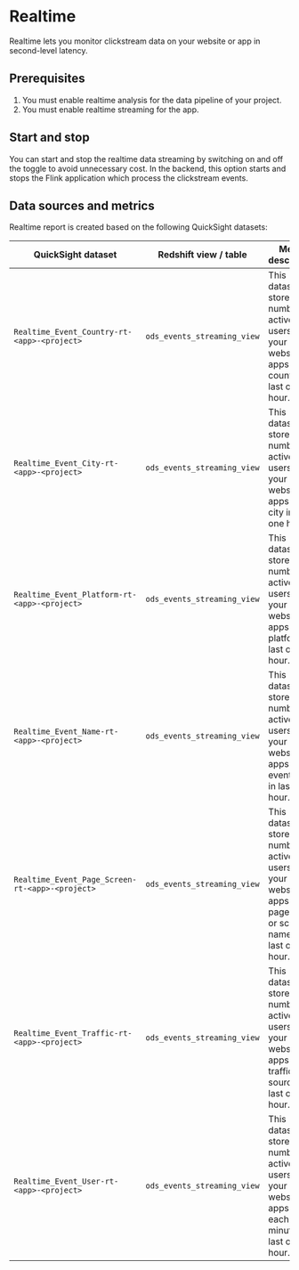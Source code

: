 # Realtime 
Realtime lets you monitor clickstream data on your website or app in second-level latency. 

## Prerequisites 
1. You must enable realtime analysis for the data pipeline of your project.
2. You must enable realtime streaming for the app.

## Start and stop
You can start and stop the realtime data streaming by switching on and off the toggle to avoid unnecessary cost. In the backend, this option starts and stops the Flink application which process the clickstream events. 

## Data sources and metrics
Realtime report is created based on the following QuickSight datasets:

|QuickSight dataset | Redshift view / table| Metric description | 
|----------|--------------------|------------------|
|`Realtime_Event_Country-rt-<app>-<project>`|`ods_events_streaming_view` | This dataset stores the number of active users on your websites or apps by country in last one hour.|
|`Realtime_Event_City-rt-<app>-<project>`|`ods_events_streaming_view` | This dataset stores the number of active users on your websites or apps by city in last one hour.|
|`Realtime_Event_Platform-rt-<app>-<project>`|`ods_events_streaming_view` | This dataset stores the number of active users on your websites or apps by platform in last one hour.|
|`Realtime_Event_Name-rt-<app>-<project>`|`ods_events_streaming_view` | This dataset stores the number of active users on your websites or apps by event name in last one hour.|
|`Realtime_Event_Page_Screen-rt-<app>-<project>`|`ods_events_streaming_view` | This dataset stores the number of active users on your websites or apps by page title or screen name in last one hour.|
|`Realtime_Event_Traffic-rt-<app>-<project>`|`ods_events_streaming_view` | This dataset stores the number of active users on your websites or apps by traffic source in last one hour.|
|`Realtime_Event_User-rt-<app>-<project>`|`ods_events_streaming_view` | This dataset stores the number of active users on your websites or apps by each minute in last one hour.|